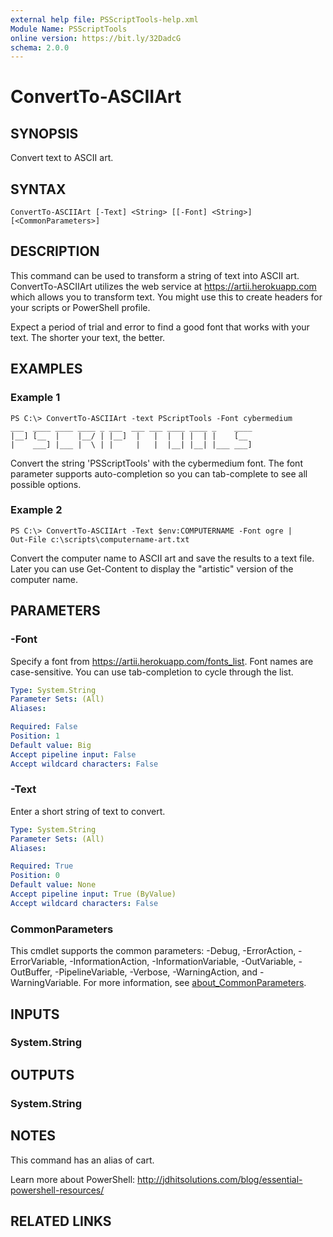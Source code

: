 ```yaml
---
external help file: PSScriptTools-help.xml
Module Name: PSScriptTools
online version: https://bit.ly/32DadcG
schema: 2.0.0
---
```


# ConvertTo-ASCIIArt

## SYNOPSIS
Convert text to ASCII art.

## SYNTAX

```
ConvertTo-ASCIIArt [-Text] <String> [[-Font] <String>] [<CommonParameters>]
```

## DESCRIPTION
This command can be used to transform a string of text into ASCII art.
ConvertTo-ASCIIArt utilizes the web service at https://artii.herokuapp.com which allows you to transform text.
You might use this to create headers for your scripts or PowerShell profile.

Expect a period of trial and error to find a good font that works with your text.
The shorter your text, the better.

## EXAMPLES

### Example 1
```
PS C:\> ConvertTo-ASCIIArt -text PScriptTools -Font cybermedium
___  ____ ____ ____ _ ___  ___ ___ ____ ____ _    ____
|__] [__  |    |__/ | |__]  |   |  |  | |  | |    [__
|    ___] |___ |  \ | |     |   |  |__| |__| |___ ___]
```

Convert the string 'PSScriptTools' with the cybermedium font.
The font parameter supports auto-completion so you can tab-complete to see all possible options.

### Example 2
```
PS C:\> ConvertTo-ASCIIArt -Text $env:COMPUTERNAME -Font ogre |
Out-File c:\scripts\computername-art.txt
```

Convert the computer name to ASCII art and save the results to a text file.
Later you can use Get-Content to display the "artistic" version of the computer name.

## PARAMETERS

### -Font
Specify a font from https://artii.herokuapp.com/fonts_list.
Font names are case-sensitive.
You can use tab-completion to cycle through the list.

```yaml
Type: System.String
Parameter Sets: (All)
Aliases:

Required: False
Position: 1
Default value: Big
Accept pipeline input: False
Accept wildcard characters: False
```

### -Text
Enter a short string of text to convert.

```yaml
Type: System.String
Parameter Sets: (All)
Aliases:

Required: True
Position: 0
Default value: None
Accept pipeline input: True (ByValue)
Accept wildcard characters: False
```

### CommonParameters
This cmdlet supports the common parameters: -Debug, -ErrorAction, -ErrorVariable, -InformationAction, -InformationVariable, -OutVariable, -OutBuffer, -PipelineVariable, -Verbose, -WarningAction, and -WarningVariable. For more information, see [about_CommonParameters](http://go.microsoft.com/fwlink/?LinkID=113216).

## INPUTS

### System.String
## OUTPUTS

### System.String
## NOTES
This command has an alias of cart.

Learn more about PowerShell: http://jdhitsolutions.com/blog/essential-powershell-resources/

## RELATED LINKS
